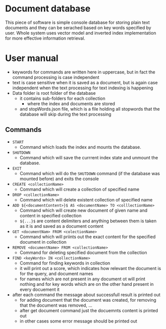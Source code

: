 # Document database
This piece of software is simple console database for storing plain text documents and they can be serached based on key words specified by user. Whole system uses vector model and inverted index implementation for more effective information retrieval.

# User manual
- keywords for commands are written here in uppercase, but in fact the command processing is case independent
- text is case sensitive when it is saved as a document, but is again case independent when the text processing for text indexing is happening
- Data folder is root folder of the database
    - it contains sub-folders for each collection
        - where the index and documents are stored
    - and stopWords.json file, which is a file holding all stopwords that the database will skip during the text processing

## Commands
- `START`
    - Command which loads the index and mounts the database.
- `SHUTDOWN`
    - Command which will save the currrent index state and unmount the database.
- `EXIT`
    - Command which will do the `SHUTDOWN` command (if the database was mounted before) and exits the console
- `CREATE <collectionName>`
    - Command which will create a collection of specified name
- `DROP <collectionName>`
    - Command which will delete existent collection of specified name
- `ADD ${<documentContent>}$ AS <documentName> TO <colllectionName>`
    - Command which will create new document of given name and content in specified collection
    - `${...}$` are content delimiters and anything between them is taken as it is and saved as a document content
- `GET <documentNam> FROM <colectionName>`
    - Command which will priints out the exact content for the specified document in collection
- `REMOVE <documentName> FROM <collectionName>`
    - Command for deleting specified document from the collection
- `FIND <keyWords> IN <collectionName>`
    - Command for finding keywords in collection
    - it will print out a score, which indicates how relevant the document is for the query, and document names
    - for names which are not present in any document ot will print nothing and for key words which are on the other hand present in every docuement it 
- after each command the message about successfull result is printed out
    - for adding document that the document was created, for removing that the document was removed, ...
    - after get document command just the docuemnts content is printed out
    - in other cases some error message should be printed out